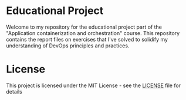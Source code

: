 # Educational Project

Welcome to my repository for the educational project part of the "Application containerization and orchestration" course. This repository contains the report files on exercises that I've solved to solidify my understanding of DevOps principles and practices.


# License

This project is licensed under the MIT License - see the [LICENSE](LICENSE) file for details
